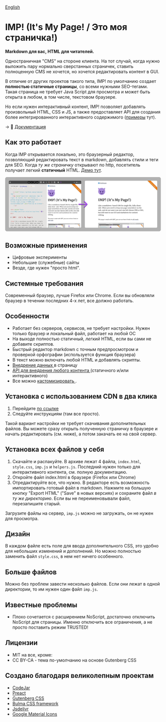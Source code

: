 [English](README.md)
# IMP! (It's My Page! / Это моя страничка!)

 <strong>Markdown для вас, HTML для читателей. </strong>

Одностраничная "CMS" на стороне клиента. На тот случай, когда нужно выложить пару нормально сверстанных страничек, ставить полноценную CMS не хочется, но хочется редактировать контент в GUI. 

В отличие от других проектов такого типа, IMP! по умолчанию создает
**полностью статичные страницы**, со всеми нужными SEO-тегами. Такая 
страница не требует Java Script для просмотра и может быть открыта в любом, в том числе, текстовом браузере.

Но если нужен интерактивный контент, IMP! позволяет добавлять произвольный HTML, CSS и JS, а также предоставляет API для создания
более интегрированного интерактивного содержимого ([примеры](https://girobusan.github.io/imp-helpers/) тут).

→ :book: [Документация](https://girobusan.github.io/imp/)

## Как это работает

Когда IMP открывается локально, это браузерный редактор, позволяющий редактировать текст в markdown, добавлять стили и теги для SEO. Когда _ту же страничку_ открывают по http, посетитель получает легкий **статичный** HTML. [Демо тут](https://girobusan.github.io/imp/).

![](docs/imp_screen.png)

## Возможные применения

- Цифровые эксперименты
- Небольшие (служебные) сайты
- Везде, где нужен "просто html". 

## Системные требования

Современный браузер, лучше Firefox или Chrome. Если вы обновляли браузер в течении
последних 4-х лет, все должно работать.

## Особенности

- Работает без серверов, сервисов, не требует настройки. Нужен только браузер и локальный файл, работает на любой ОС
- На выходе полностью статичный, *легкий* HTML, если вы сами не добавите скриптов. 
- Быстрый редактор markdown с точным предпросмотром и проверкой орфографии (используется функция браузера) 
- В текст можно включать любой HTML и добавлять скрипты.
- [ Внедрение данных ](https://girobusan.github.io/imp/data-embedding.html) в страницу
- [ API для внедрения любого контента ](https://girobusan.github.io/imp/helpers.html) (статичного и/или интерактивного)
- Все можно [ кастомизировать ](https://girobusan.github.io/imp/themes/).

## Установка с использованием CDN в два клика

1. Перейдите [по ссылке](https://girobusan.github.io/imp/impcdn.ru.html#edit)
2. Следуйте инструкциям (там все просто).

Такой вариант настройки не требует скачивания дополнительных файлов. Вы можете сразу открыть полученную страничку в браузере и начать редактировать (см. ниже),
а потом закачать ее на свой сервер.


## Установка всех файлов у себя 

1. Скачайте и распакуйте. В архиве лежат 4 файла, `index.html`, `style.css`, `imp.js` и `helpers.js`. Последний нужен только для интерактивного контента, см. полную документацию.
2. Откройте файл index.html в браузере (Firefox или Chrome)
3. Отредактируйте все, что нужно. В редакторе есть возможность импортировать готовый файл в markdown. Нажмите на большую кнопку "Export HTML" ("Save" в новых версиях)  и сохраните файл *в ту же директорию*. Если вы не переименовывали файл, перезапишите старый.

Загрузите файлы на сервер, `imp.js` можно не загружать, он не нужен для просмотра.

## Дизайн

В каждом файле есть поле для ввода дополнительного CSS, это удобно для небольших изменений и дополнений. Но можно полностью заменить файл `style.css`, в нем нет ничего особенного. 

## Больше файлов

Можно без проблем завести несколько файлов. Если они лежат в одной директории, то им нужен один файл `imp.js`.

## Известные проблемы

- Плохо сочетается с расширением NoScript, достаточно отключить NoScript для страницы. Именно отключить все ограничения, а не просто поставить режим TRUSTED!

## Лицензии

- MIT на все, кроме:
- CC BY-CA - тема по-умолчанию на основе Gutenberg CSS

## Создано благодаря великолепным проектам

- [CodeJar](https://medv.io/codejar/)
- [Preact](https://preactjs.com/)
- [Gutenberg CSS](https://matejlatin.github.io/Gutenberg)
- [Bulma CSS framework](https://bulma.io/)
- [Jsdelivr](https://www.jsdelivr.com/)
- [Google Material Icons](https://fonts.google.com/icons)
